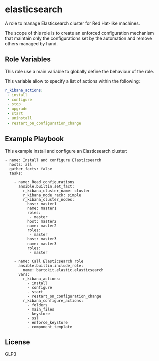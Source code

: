 elasticsearch
=========

A role to manage Elasticsearch cluster for Red Hat-like machines.

The scope of this role is to create an enforced configuration mechanism that maintain only the configurations set by the automation and remove others managed by hand.


Role Variables
--------------

This role use a main variable to globally define the behaviour of the role.

This variable allow to specify a list of actions within the following:

```yaml
r_kibana_actions:
 - install
 - configure
 - stop
 - upgrade
 - start
 - uninstall
 - restart_on_configuration_change
```


Example Playbook
----------------

This example install and configure an Elasticsearch cluster:

    - name: Install and configure Elasticsearch
      hosts: all
      gather_facts: false
      tasks:

        - name: Read configurations
          ansible.builtin.set_fact:
            r_kibana_cluster_name: cluster
            r_kibana_node_rack: simple
            r_kibana_cluster_nodes:
              host: master1
              name: master1
              roles:
               - master
              host: master2
              name: master2
              roles:
               - master
              host: master3
              name: master3
              roles:
               - master

        - name: Call Elasticsearch role
          ansible.builtin.include_role:
            name: bartokit.elastic.elasticsearch
          vars:
            r_kibana_actions:
              - install
              - configure
              - start
              - restart_on_configuration_change
            r_kibana_configure_actions:
              - folders
              - main_files
              - keystore
              - ssl
              - enforce_keystore
              - component_template



License
-------

GLP3
